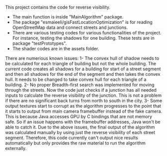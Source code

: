 This project contains the code for reverse visibility.
- The main function is inside "MainAlgorithm" package.
- The package "esmaieeli/gisFastLocationOptimization" is for reading OpenStreetMap data and connect streets and junctions.
- There are various testing codes for various functionalities of the project. For instance, testing the shadows for one building. These tests are in package "testPrototypes".
- The shader codes are in the assets folder.

There are numerious known issues:
1- The convex hull of shadow needs to be calculated for each triangle of building but not the whole building. The current code creates all shadows for a building for start of a street segment and then all shadows for the end of the segment and then takes the convex hull. It needs to be changed to take convex hull for each triangle of a building.
2- No proper Breadth-first search was implemented for moving through the streets. Now the code just checks if a junction has all needed inputs to calculate the reverse visibility of the junction. This is not a problem if there are no significant back turns from north to south in the city.
3- Some output textures start to corrupt as the algorithm progresses to the point that it starts to output from main camera framebuffer instead of the fake camera. This is because Java accesses GPU by C bindings that are not memory safe. So if an issue happens with the framebuffer addresses, Java won't be able to catch it.
Due to the above issues, the final output of the algorithm was calculated manually by using just the reverse visibility of each street segment. Therefore, this code currently can't output nice results automatically but only provides the raw material to run the algorithm externally.
